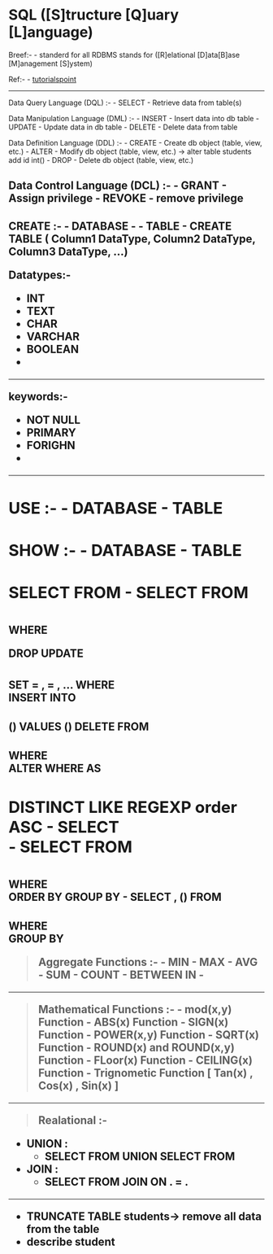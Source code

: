 SQL ([S]tructure [Q]uary [L]anguage)
====================================
Breef:-
    - standerd for all RDBMS stands for ([R]elational [D]ata[B]ase [M]anagement [S]ystem)

Ref:-
    - [tutorialspoint](https://www.tutorialspoint.com/sql/sql-rdbms-concepts.htm)

--------------------------------------------------
Data Query Language (DQL) :-
	- SELECT - Retrieve data from table(s)

Data Manipulation Language (DML) :-
	- INSERT - Insert data into db table 
	- UPDATE - Update data in db table 
	- DELETE - Delete data from table


Data Definition Language (DDL) :- 
	- CREATE - Create db object (table, view, etc.) 
	- ALTER - Modify db object (table, view, etc.) -> alter table students add id int() 
	- DROP - Delete db object (table, view, etc.)

Data Control Language (DCL) :-
	- GRANT - Assign privilege 
	- REVOKE - remove privilege
--------------------------------------------------
CREATE :-
	- DATABASE
		- 
	- TABLE
		- CREATE TABLE <Table Name> ( Column1 DataType, Column2 DataType, Column3 DataType, …)
--------------------------------------------------
Datatypes:-
- INT
- TEXT
- CHAR
- VARCHAR
- BOOLEAN
-
--------------------------------------------------
keywords:-
- NOT NULL
- PRIMARY
- FORIGHN
- 
--------------------------------------------------
USE :-
	- DATABASE
	- TABLE
--------------------------------------------------
SHOW :-
	- DATABASE
	- TABLE
--------------------------------------------------
SELECT FROM
	- SELECT <Column List> FROM <Table Name> WHERE <Search Condition>
--------------------------------------------------
DROP
UPDATE <Table Name> SET <Column1> = <Value1>, <Column2> = <Value2>, … WHERE <Search Condition>
INSERT INTO <Table Name> (<Column List>) VALUES (<Values>)
DELETE FROM <Table Name> WHERE <Search Condition>
ALTER
WHERE
AS



DISTINCT
LIKE
REGEXP
order ASC - 
SELECT	
	- SELECT <Column List> FROM <Table Name> WHERE <Search Condition> ORDER BY <Column List>
GROUP BY
	- SELECT <Column List>, <Aggregate Function>(<Column Name>) FROM <Table Name> WHERE <Search Condition> GROUP BY <Column List>
--------------------------------------------------
> __Aggregate Functions__ :-
    - MIN
    - MAX
    - AVG
    - SUM
    - COUNT
    - BETWEEN IN
    - 
--------------------------------------------------
> __Mathematical Functions__ :-
	 - mod(x,y) Function
	 - ABS(x) Function
	 - SIGN(x) Function
	 - POWER(x,y) Function
	 - SQRT(x) Function
	 - ROUND(x) and ROUND(x,y) Function
	 - FLoor(x) Function
	 - CEILING(x) Function
	 - Trignometic Function [ Tan(x) , Cos(x) , Sin(x) ]
--------------------------------------------------
> __Realational__ :-
- UNION : 
	- SELECT <Column List> FROM <Table1> UNION SELECT <Column List> FROM <Table2>
- JOIN : 
	- SELECT <Column List> FROM <Table1> JOIN <Table2> ON <Table1>.<Column1> = <Table2>.<Column1>
--------------------------------------------------
- TRUNCATE TABLE students-> remove all data from the table
- describe student